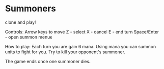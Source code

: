 # Summoners

clone and play!

Controls:
Arrow keys to move
Z - select
X - cancel
E - end turn
Space/Enter - open summon menue

How to play:
Each turn you are gain 6 mana.
Using mana you can summon units to fight for you.
Try to kill your opponent's summoner.

The game ends once one summoner dies.

